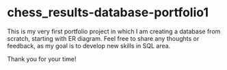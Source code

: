 # chess_results-database-portfolio1
This is my very first portfolio project in which I am creating a database from scratch, starting with ER diagram. Feel free to share any thoughts or feedback, as my goal is to develop new skills in SQL area.

Thank you for your time!
